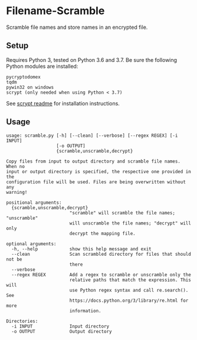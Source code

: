 # Filename-Scramble
Scramble file names and store names in an encrypted file.

## Setup
Requires Python 3, tested on Python 3.6 and 3.7.
Be sure the following Python modules are installed:
```
pycryptodomex
tqdm
pywin32 on windows
scrypt (only needed when using Python < 3.7)
```
See [scrypt readme](https://bitbucket.org/mhallin/py-scrypt/src/default/README.rst) for installation instructions.

## Usage
```
usage: scramble.py [-h] [--clean] [--verbose] [--regex REGEX] [-i INPUT]
                   [-o OUTPUT]
                   {scramble,unscramble,decrypt}

Copy files from input to output directory and scramble file names. When no
input or output directory is specified, the respective one provided in the
configuration file will be used. Files are being overwritten without any
warning!

positional arguments:
  {scramble,unscramble,decrypt}
                        "scramble" will scramble the file names; "unscramble"
                        will unscramble the file names; "decrypt" will only
                        decrypt the mapping file.

optional arguments:
  -h, --help            show this help message and exit
  --clean               Scan scrambled directory for files that should not be
                        there
  --verbose
  --regex REGEX         Add a regex to scramble or unscramble only the
                        relative paths that match the expression. This will
                        use Python regex syntax and call re.search(). See
                        https://docs.python.org/3/library/re.html for more
                        information.

Directories:
  -i INPUT              Input directory
  -o OUTPUT             Output directory
  ```

